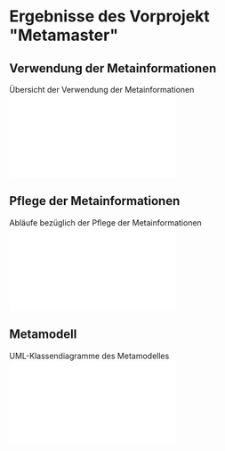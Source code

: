 # Ergebnisse des Vorprojekt "Metamaster"

## Verwendung der Metainformationen
Übersicht der Verwendung der Metainformationen ![Link](metainfo_verwendungen.md)

## Pflege der Metainformationen
Abläufe bezüglich der Pflege der Metainformationen ![Link](ablaeufe.md)

## Metamodell
UML-Klassendiagramme des Metamodelles ![Link](modelle.md)